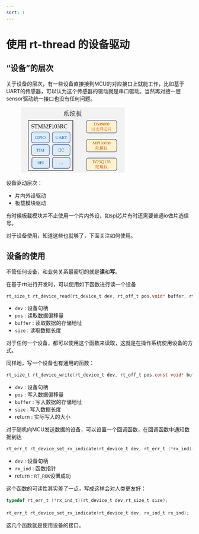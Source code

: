 ```yaml
---
sort: 1
---
```

# 使用 rt-thread 的设备驱动


## “设备”的层次

关于设备的层次，有一些设备直接接到MCU的对应接口上就能工作，比如基于UART的传感器，可以认为这个传感器的驱动就是串口驱动。当然再对接一层sensor驱动统一接口也没有任何问题。

<figure>
    <img src="./images/设备层次.png" width=280 >
</figure>

设备驱动层次：
- 片内外设驱动
- 板载模块驱动

有时候板载模块并不止使用一个片内外设，如spi芯片有时还需要普通io做片选信号。

对于设备使用，知道这些也就够了，下面关注如何使用。

## 设备的使用

不管任何设备，和业务关系最密切的就是**读**和**写**。

在基于rtt进行开发时，可以使用如下函数进行读一个设备
```c
rt_size_t rt_device_read(rt_device_t dev, rt_off_t pos,void* buffer, rt_size_t size);
```
- `dev` : 设备句柄
- `pos` : 读取数据偏移量
- `buffer` : 读取数据的存储地址
- `size` : 读取数据长度

对于任何一个设备，都可以使用这个函数来读取，这就是在操作系统使用设备的方式。

同样地，写一个设备也有通用的函数：
```c
rt_size_t rt_device_write(rt_device_t dev, rt_off_t pos,const void* buffer, rt_size_t size);
```
- `dev` : 设备句柄
- `pos` : 写入数据偏移量
- `buffer` : 写入数据的存储地址
- `size` : 写入数据长度
- return : 实际写入的大小


对于随机向MCU发送数据的设备，可以设置一个回调函数，在回调函数中通知数据到达
```c
rt_err_t rt_device_set_rx_indicate(rt_device_t dev, rt_err_t (*rx_ind)(rt_device_t dev,rt_size_t size));
```
- `dev` : 设备句柄
- `rx_ind` : 函数指针
- return : `RT_ROK`设置成功

这个函数的可读性其实差了一点，写成这样会对人类更友好：
```c
typedef rt_err_t (*rx_ind_t)(rt_device_t dev,rt_size_t size);

rt_err_t rt_device_set_rx_indicate(rt_device_t dev, rx_ind_t rx_ind);
```


这几个函数就是使用设备的接口。







